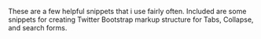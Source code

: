 These are a few helpful snippets that i use fairly often. Included are some snippets for creating Twitter Bootstrap markup structure for Tabs, Collapse, and search forms.